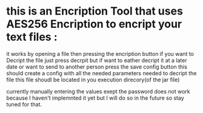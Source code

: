 # this is an Encription Tool that uses AES256 Encription to encript your text files :

it works by opening a file then pressing the encription button
if you want to Decript the file just press decrpit but if want to eather decript it at a later date or want to send to another person press the save config button
this should create a config with all the needed parameters needed to decript the file this file shoudl be located in you execution direcory(of the jar file)

currently manually entering the values exept the password does not work because I haven't implemnted it yet but I will do so in the future so stay tuned for that. 